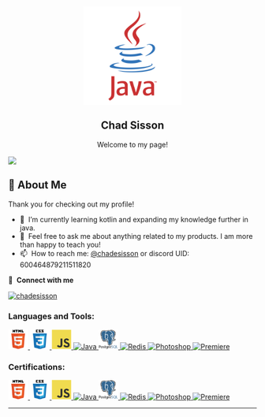 

<p align="center">
 <img width="200px" src="https://github.com/chadsisson/chadsisson/blob/main/java-logo-1.png" align="center" alt="GitHub Readme Stats" />
 <h2 align="center">Chad Sisson</h2>
 <p align="center">Welcome to my page!</p>

 <img align="center" src="https://github-readme-stats.vercel.app/api?username=chadsisson&count_private=true" />
</p>

 ## :thought_balloon:	About Me
Thank you for checking out my profile! 

- 🌱 &nbsp;I’m currently learning kotlin and expanding my knowledge further in java.
- 💬 &nbsp;Feel free to ask me about anything related to my products. I am more than happy to teach you! 
- 📫 &nbsp;How to reach me: [@chadesisson](https://twitter.com/chadesisson) or discord UID: 600464879211511820


🔗 &nbsp;**Connect with me**
<p align="left">
  <a href="https://www.linkedin.com/in/chadesisson" target="blank"><img align="center" src="https://cdn-icons-png.flaticon.com/512/220/220201.png" alt="chadesisson" height="40" width="36" /></a>
 </p>
 
<h3 align="left">Languages and Tools:</h3>
<p align="left">
    <a href="https://www.w3.org/html/" target="_blank"> <img src="https://raw.githubusercontent.com/devicons/devicon/master/icons/html5/html5-original-wordmark.svg" alt="html5" width="40" height="40"/> </a>
    <a href="https://www.w3schools.com/css/" target="_blank"> <img src="https://raw.githubusercontent.com/devicons/devicon/master/icons/css3/css3-original-wordmark.svg" alt="css3" width="40" height="40"/> </a>
    <a href="https://developer.mozilla.org/en-US/docs/Web/JavaScript" target="_blank"> <img src="https://raw.githubusercontent.com/devicons/devicon/master/icons/javascript/javascript-original.svg" alt="javascript" width="40" height="40"/> </a>
     <a href="https://www.java.com/en/" target="_blank"> <img src="https://cdn.worldvectorlogo.com/logos/java.svg" alt="Java" width="40" height="40"/> </a>
    <a href="https://www.postgresql.org" target="_blank"> <img src="https://raw.githubusercontent.com/devicons/devicon/master/icons/postgresql/postgresql-original-wordmark.svg" alt="postgresql" width="40" height="40"/> </a>
     <a href="https://redis.io/" target="_blank"> <img src="https://cdn.worldvectorlogo.com/logos/redis.svg" alt="Redis" width="40" height="40"/> </a>
    <a href="https://www.adobe.com/products/photoshop.html" target="_blank"> <img src="https://cdn.worldvectorlogo.com/logos/adobe-photoshop-2.svg" alt="Photoshop" width="40" height="40"/> </a> 
     <a href="https://www.adobe.com/products/premiere.html" target="_blank"> <img src="https://cdn.worldvectorlogo.com/logos/premiere-cc.svg" alt="Premiere" width="40" height="40"/> </a> 
</p>

<h3 align="left">Certifications:</h3>
<p align="left">
    <a href="https://www.w3.org/html/" target="_blank"> <img src="https://raw.githubusercontent.com/devicons/devicon/master/icons/html5/html5-original-wordmark.svg" alt="html5" width="40" height="40"/> </a>
    <a href="https://www.w3schools.com/css/" target="_blank"> <img src="https://raw.githubusercontent.com/devicons/devicon/master/icons/css3/css3-original-wordmark.svg" alt="css3" width="40" height="40"/> </a>
    <a href="https://developer.mozilla.org/en-US/docs/Web/JavaScript" target="_blank"> <img src="https://raw.githubusercontent.com/devicons/devicon/master/icons/javascript/javascript-original.svg" alt="javascript" width="40" height="40"/> </a>
     <a href="https://www.java.com/en/" target="_blank"> <img src="https://cdn.worldvectorlogo.com/logos/java.svg" alt="Java" width="40" height="40"/> </a>
    <a href="https://www.postgresql.org" target="_blank"> <img src="https://raw.githubusercontent.com/devicons/devicon/master/icons/postgresql/postgresql-original-wordmark.svg" alt="postgresql" width="40" height="40"/> </a>
     <a href="https://redis.io/" target="_blank"> <img src="https://cdn.worldvectorlogo.com/logos/redis.svg" alt="Redis" width="40" height="40"/> </a>
    <a href="https://www.adobe.com/products/photoshop.html" target="_blank"> <img src="https://cdn.worldvectorlogo.com/logos/adobe-photoshop-2.svg" alt="Photoshop" width="40" height="40"/> </a> 
     <a href="https://www.adobe.com/products/premiere.html" target="_blank"> <img src="https://cdn.worldvectorlogo.com/logos/premiere-cc.svg" alt="Premiere" width="40" height="40"/> </a> 
</p>

---

